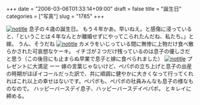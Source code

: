 +++
date = "2006-03-06T01:33:14+09:00"
draft = false
title = "誕生日"
categories = ["写真"]
slug = "1785"
+++

<a href="http://www.flickr.com/photos/h-b-k-r/108152003" target="_blank"><img src="http://static.flickr.com/38/108152003_2945d35de0.jpg" class="photoen" alt="notitle"  /></a>
息子の４歳の誕生日。
もう４年かあ。早いねえ。と感傷に浸っていると、「ということは４年なんとか離婚せずにやってこられたんだね、私たち。」と嫁。
うん、そうだね
<a href="http://www.flickr.com/photos/h-b-k-r/108161598" target="_blank"><img src="http://static.flickr.com/35/108161598_31e6e95e11.jpg" class="photoen2" alt="notitle"  /></a>
カメラをいじっている間に無惨に上物だけ食べ散らかされた可哀想なケーキ。
イチゴが２つだけ残っているのは息子の優しさだと思う（この後目にも止まらぬ早業で息子と嫁に食べられました）
<a href="http://www.flickr.com/photos/h-b-k-r/108127770" target="_blank"><img src="http://static.flickr.com/36/108127770_6fb75dbb71.jpg" class="photoen2" alt="notitle"  /></a>
プレゼントに大満足
ーー
嫁の言葉じゃないけど、ペパボの立ち上げと息子の出産の時期がほぼイコールだった訳で、共に順調に健やかに大きくなって行ってくれればこれ以上の幸せはないです。ペパボも、ペパボの社員みんなも息子の様なものなので。
ハッピーバースデイ息子、ハッピーバースデイペパボ。
とキレイに締める。
